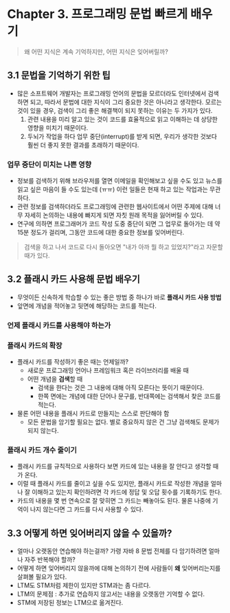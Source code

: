# Chapter 3. 프로그래밍 문법 빠르게 배우기

> 왜 어떤 지식은 계속 기억하지만, 어떤 지식은 잊어버릴까?

## 3.1 문법을 기억하기 위한 팁
- 많은 소프트웨어 개발자는 프로그래밍 언어의 문법을 모르더라도 인터넷에서 검색하면 되고, 따라서 문법에 대한 지식이 그리 중요한 것은 아니라고 생각한다. 모르는 것이 있을 경우, 검색이 그리 좋은 해결책이 되지 못하는 이유는 두 가지가 있다.
  1. 관련 내용을 미리 알고 있는 것이 코드를 효율적으로 읽고 이해하는 데 상당한 영향을 미치기 때문이다.
  2. 두뇌가 작업을 하다 업무 중단(interrupt)를 받게 되면, 우리가 생각한 것보다 훨씬 더 좋지 못한 결과를 초래하기 때문이다.

### 업무 중단이 미치는 나쁜 영향
- 정보를 검색하기 위해 브라우저를 열면 이메일을 확인해보고 싶을 수도 있고 뉴스를 읽고 싶은 마음이 들 수도 있는데 (ㅠㅠ) 이런 일들은 현재 하고 있는 작업과는 무관하다.
- 관련 정보를 검색하더라도 프로그래밍에 관련한 웹사이트에서 어떤 주제에 대해 너무 자세히 논의하는 내용에 빠지게 되면 자칫 원래 목적을 잃어버릴 수 있다.
- 연구에 의하면 프로그래머가 코드 작성 도중 중단이 되면 그 업무로 돌아가는 데 약 15분 정도가 걸리며, 그동안 코드에 대한 중요한 정보를 잊어버린다.
> 검색을 하고 나서 코드로 다시 돌아오면 "내가 아까 뭘 하고 있었지?"라고 자문할 때가 있다.

## 3.2 플래시 카드 사용해 문법 배우기
- 무엇이든 신속하게 학습할 수 있는 좋은 방법 중 하나가 바로 **플래시 카드**
**사용 방법**
- 앞면에 개념을 적어놓고 뒷면에 해당하는 코드를 적는다.

### 언제 플래시 카드를 사용해야 하는가

### 플래시 카드의 확장
- 플래시 카드를 작성하기 좋은 때는 언제일까?
  - 새로운 프로그래밍 언어나 프레임워크 혹은 라이브러리를 배울 때
  - 어떤 개념을 **검색**할 때
    - 검색을 한다는 것은 그 내용에 대해 아직 모른다는 뜻이기 때문이다.
    - 한쪽 면에는 개념에 대한 단어나 문구를, 반대쪽에는 검색해서 찾은 코드를 적는다.
- 물론 어떤 내용을 플래시 카드로 만들지는 스스로 판단해야 함
  - 모든 문법을 암기할 필요는 없다. 별로 중요하지 않은 건 그냥 검색해도 문제가 되지 않는다.

### 플래시 카드 개수 줄이기
- 플래시 카드를 규칙적으로 사용하다 보면 카드에 있는 내용을 잘 안다고 생각할 때가 온다.
- 이럴 때 플래시 카드를 줄이고 싶을 수도 있지만, 플래시 카드로 작성한 개념을 얼마나 잘 이해하고 있는지 확인하려면 각 카드에 정답 및 오답 횟수를 기록하기도 한다.
- 카드의 내용을 몇 번 연속으로 잘 맞히면 그 카드는 빼놓아도 된다. 물론 나중에 기억이 나지 않는다면 그 카드를 다시 사용할 수 있다.

## 3.3 어떻게 하면 잊어버리지 않을 수 있을까?
- 얼마나 오랫동안 연습해야 하는걸까? 가령 자바 8 문법 전체를 다 암기하려면 얼마나 자주 반복해야 할까?
- 어떻게 하면 잊어버리지 않을까에 대해 논의하기 전에 사람들이 **왜** 잊어버리는지를 살펴볼 필요가 있다.
- LTM도 STM처럼 제한이 있지만 STM과는 좀 다르다.
- LTM의 문제점 : 추가로 연습하지 않고서는 내용을 오랫동안 기억할 수 없다.
- STM에 저장된 정보는 LTM으로 옮겨진다.
